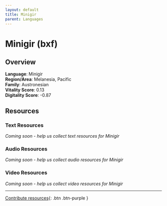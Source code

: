 ```yaml
---
layout: default
title: Minigir
parent: Languages
---
```


# Minigir (bxf)

## Overview

**Language**: Minigir  
**Region/Area**: Melanesia, Pacific  
**Family**: Austronesian  
**Vitality Score**: 0.13  
**Digitality Score**: -0.87  

## Resources

### Text Resources
*Coming soon - help us collect text resources for Minigir*

### Audio Resources
*Coming soon - help us collect audio resources for Minigir*

### Video Resources
*Coming soon - help us collect video resources for Minigir*

---

[Contribute resources](https://fairtrain.github.io/){: .btn .btn-purple }
